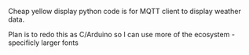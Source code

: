 Cheap yellow display
python code is for MQTT client to display weather data.

Plan is to redo this as C/Arduino so I can use more of the ecosystem - specificly larger fonts
